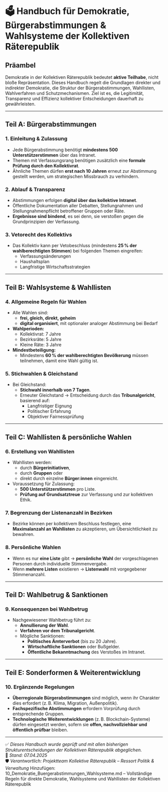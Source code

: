 # 🗳️ Handbuch für Demokratie, Bürgerabstimmungen & Wahlsysteme der Kollektiven Räterepublik

## Präambel

Demokratie in der Kollektiven Räterepublik bedeutet **aktive Teilhabe**, nicht bloße Repräsentation. Dieses Handbuch regelt die Grundlagen direkter und indirekter Demokratie, die Struktur der Bürgerabstimmungen, Wahllisten, Wahlverfahren und Schutzmechanismen. Ziel ist es, die Legitimität, Transparenz und Effizienz kollektiver Entscheidungen dauerhaft zu gewährleisten.

---

## Teil A: Bürgerabstimmungen

### 1. Einleitung & Zulassung
- Jede Bürgerabstimmung benötigt **mindestens 500 Unterstützerstimmen** über das Intranet.
- Themen mit Verfassungsrang benötigen zusätzlich eine **formale Prüfung durch den Kollektivrat**.
- Ähnliche Themen dürfen **erst nach 10 Jahren** erneut zur Abstimmung gestellt werden, um strategischen Missbrauch zu verhindern.

### 2. Ablauf & Transparenz
- Abstimmungen erfolgen **digital über das kollektive Intranet**.
- Öffentliche Dokumentation aller Debatten, Stellungnahmen und Stellungnahmenpflicht betroffener Gruppen oder Räte.
- **Ergebnisse sind bindend**, es sei denn, sie verstoßen gegen die Grundprinzipien der Verfassung.

### 3. Vetorecht des Kollektivs
- Das Kollektiv kann per Vetobeschluss (mindestens **25 % der wahlberechtigten Stimmen**) bei folgenden Themen eingreifen:
  - Verfassungsänderungen
  - Haushaltsplan
  - Langfristige Wirtschaftsstrategien

---

## Teil B: Wahlsysteme & Wahllisten

### 4. Allgemeine Regeln für Wahlen
- Alle Wahlen sind:
  - **frei, gleich, direkt, geheim**
  - **digital organisiert**, mit optionaler analoger Abstimmung bei Bedarf
- **Wahlperioden:**
  - Kollektivrat: 7 Jahre
  - Bezirksräte: 5 Jahre
  - Kleine Räte: 3 Jahre
- **Mindestbeteiligung:**  
  - Mindestens **60 % der wahlberechtigten Bevölkerung** müssen teilnehmen, damit eine Wahl gültig ist.

### 5. Stichwahlen & Gleichstand
- Bei Gleichstand:
  - **Stichwahl innerhalb von 7 Tagen**.
  - Erneuter Gleichstand → Entscheidung durch das **Tribunalgericht**, basierend auf:
    - Langfristiger Eignung
    - Politischer Erfahrung
    - Objektiver Fairnessprüfung

---

## Teil C: Wahllisten & persönliche Wahlen

### 6. Erstellung von Wahllisten
- Wahllisten werden:
  - durch **Bürgerinitiativen**,
  - durch **Gruppen** oder
  - direkt durch einzelne **Bürger:innen** eingereicht.
- Voraussetzung für Zulassung:
  - **500 Unterstützerstimmen** pro Liste.
  - **Prüfung auf Grundsatztreue** zur Verfassung und zur kollektiven Ethik.

### 7. Begrenzung der Listenanzahl in Bezirken
- Bezirke können per kollektivem Beschluss festlegen, eine **Maximalanzahl an Wahllisten** zu akzeptieren, um Übersichtlichkeit zu bewahren.

### 8. Persönliche Wahlen
- Wenn es nur **eine Liste** gibt → **persönliche Wahl** der vorgeschlagenen Personen durch individuelle Stimmenvergabe.
- Wenn **mehrere Listen** existieren → **Listenwahl** mit vorgegebener Stimmenanzahl.

---

## Teil D: Wahlbetrug & Sanktionen

### 9. Konsequenzen bei Wahlbetrug
- Nachgewiesener Wahlbetrug führt zu:
  - **Annullierung der Wahl**.
  - **Verfahren vor dem Tribunalgericht**.
  - Mögliche Sanktionen:
    - **Politisches Ämterverbot** (bis zu 20 Jahre).
    - **Wirtschaftliche Sanktionen** oder Bußgelder.
    - **Öffentliche Bekanntmachung** des Verstoßes im Intranet.

---

## Teil E: Sonderformen & Weiterentwicklung

### 10. Ergänzende Regelungen
- **Überregionale Bürgerabstimmungen** sind möglich, wenn ihr Charakter dies erfordert (z. B. Klima, Migration, Außenpolitik).
- **Fachspezifische Abstimmungen** erfordern Vorprüfung durch entsprechende Gruppen.
- **Technologische Weiterentwicklungen** (z. B. Blockchain-Systeme) dürfen eingesetzt werden, sofern sie **offen, nachvollziehbar und öffentlich prüfbar** bleiben.

---

✅ *Dieses Handbuch wurde geprüft und mit allen bisherigen Strukturentscheidungen der Kollektiven Räterepublik abgeglichen.*  
📅 *Stand: 07.04.2025*  
🛡️ *Verantwortlich: Projektteam Kollektive Räterepublik – Ressort Politik & Verwaltung*
Hinzufügen: 10_Demokratie_Buergerabstimmungen_Wahlsysteme.md – Vollständige Regeln für direkte Demokratie, Wahlsysteme und Wahllisten der Kollektiven Räterepublik

